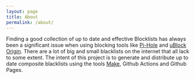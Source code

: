 ```yaml
---
layout: page
title: About
permalink: /about/
---
```


Finding a good collection of up to date and effective Blocklists has always been a significant issue when using blocking tools like [Pi-Hole](https://pi-hole.net) and [uBlock Origin](https://ublockorigin.com). There are a lot of big and small blacklists on the internet that all lack to some extent. The intent of this project is to generate and distribute up to date composite blacklists using the tools [Make](https://www.gnu.org/software/make), Github Actions and Github Pages.
